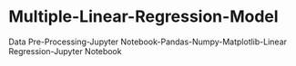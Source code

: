# Multiple-Linear-Regression-Model
Data Pre-Processing-Jupyter Notebook-Pandas-Numpy-Matplotlib-Linear Regression-Jupyter Notebook
